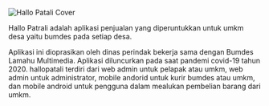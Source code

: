 ![Hallo Patali Cover](https://fn-code.github.io/portofolio/img/hp1.png)

Hallo Patrali adalah aplikasi penjualan yang diperuntukkan untuk umkm desa yaitu bumdes pada setiap desa.

Aplikasi ini dioprasikan oleh dinas perindak bekerja sama dengan Bumdes Lamahu Multimedia. Aplikasi diluncurkan pada saat pandemi covid-19 tahun 2020.
hallopatali terdiri dari web admin untuk pelapak atau umkm, web admin untuk administrator, mobile andorid untuk kurir bumdes atau umkm, dan mobile android untuk pengguna dalam mealukan pembelian barang dari umkm.